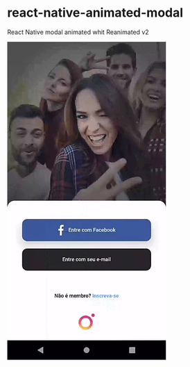 # react-native-animated-modal
React Native modal animated whit Reanimated v2

<img src="screenShots/1.gif"></img>
